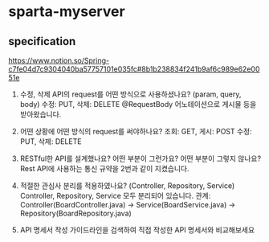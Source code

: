 # sparta-myserver
## specification

https://www.notion.so/Spring-c7fe04d7c9304040ba57757101e035fc#8b1b238834f241b9af6c989e62e0051e

1. 수정, 삭제 API의 request를 어떤 방식으로 사용하셨나요? (param, query, body)
  수정: PUT, 삭제: DELETE
  @RequestBody 어노테이션으로 게시물 등을 받아왔습니다.
  
2. 어떤 상황에 어떤 방식의 request를 써야하나요?
  조회: GET, 게시: POST
  수정: PUT, 삭제: DELETE
  
3. RESTful한 API를 설계했나요? 어떤 부분이 그런가요? 어떤 부분이 그렇지 않나요?
  Rest API에 사용하는 통신 규약을 2번과 같이 지켰습니다.

4. 적절한 관심사 분리를 적용하였나요? (Controller, Repository, Service)
  Controller, Repository, Service 모두 분리되어 있습니다.
  관계: Controller(BoardController.java) -> Service(BoardService.java) -> Repository(BoardRepository.java)
  
5. API 명세서 작성 가이드라인을 검색하여 직접 작성한 API 명세서와 비교해보세요
